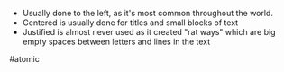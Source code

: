 - Usually done to the left, as it's most common throughout the world.
- Centered is usually done for titles and small blocks of text
- Justified is almost never used as it created "rat ways" which are big empty spaces between letters and lines in the text

#atomic